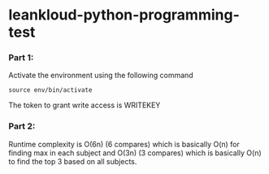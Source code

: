 # leankloud-python-programming-test


### Part 1:
Activate the environment using the following command
    
    source env/bin/activate

The token to grant write access is WRITEKEY

### Part 2:
Runtime complexity is O(6n) (6 compares) which is basically O(n) for finding max in each subject and O(3n) (3 compares) which is basically O(n) to find the top 3 based on all subjects.


